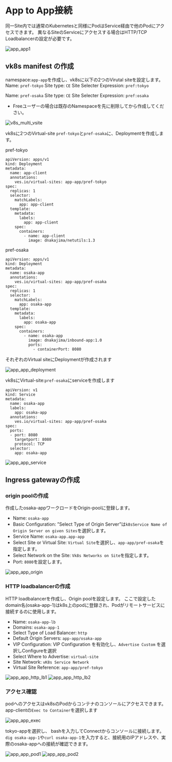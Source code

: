 # App to App接続

同一Site内では通常のKubernetesと同様にPodはService経由で他のPodにアクセスできます。
異なるSiteのServiceにアクセスする場合はHTTP/TCP Loadbalancerの設定が必要です。

![app_app1](./pics/app_app1.png)

## vk8s manifest の作成

namespace:`app-app`を作成し、vk8sに以下の2つのVirutal siteを設定します。
Name: `pref-tokyo`
Site type: `CE`
Site Selecter Expression: `pref:tokyo`

Name: `pref-osaka`
Site type: `CE`
Site Selecter Expression: `pref:osaka`

- Freeユーザーの場合は既存のNamespaceを先に削除してから作成してください。

![v8s_multi_vsite](./pics/v8s_multi_vsite.png)

vk8sに2つのVirtual-site `pref-tokyo`と`pref-osaka`に、Deploymentを作成します。

pref-tokyo

```
apiVersion: apps/v1
kind: Deployment
metadata:
  name: app-client
  annotations:
    ves.io/virtual-sites: app-app/pref-tokyo
spec:
  replicas: 1
  selector:
    matchLabels:
      app: app-client
  template:
    metadata:
      labels:
        app: app-client
    spec:
      containers:
        - name: app-client
          image: dnakajima/netutils:1.3
```

pref-osaka

```
apiVersion: apps/v1
kind: Deployment
metadata:
  name: osaka-app
  annotations:
    ves.io/virtual-sites: app-app/pref-osaka
spec:
  replicas: 1
  selector:
    matchLabels:
      app: osaka-app
  template:
    metadata:
      labels:
        app: osaka-app
    spec:
      containers:
        - name: osaka-app
          image: dnakajima/inbound-app:1.0
          ports:
            - containerPort: 8080
```

それぞれのVirtual siteにDeploymentが作成されます

![app_app_deployment](./pics/app_app_deployment.png)

vk8sにVirtual-site:`pref-osaka`にserviceを作成します

```
apiVersion: v1
kind: Service
metadata:
  name: osaka-app
  labels:
    app: osaka-app
  annotations:
    ves.io/virtual-sites: app-app/pref-osaka
spec:
  ports:
  - port: 8080
    targetport: 8080
    protocol: TCP
  selector:
    app: osaka-app
```

![app_app_service](./pics/app_app_service.png)

## Ingress gatewayの作成

### origin poolの作成

作成したosaka-appワークロードをOrigin-poolに登録します。

- Name: `osaka-app`
- Basic Configuration: ”Select Type of Origin Server”は`k8sService Name of Origin Server on given Sites`を選択します。
- Service Name: `osaka-app.app-app`
- Select Site or Virtual Site: `Virtual Site`を選択し、`app-app/pref-osaka`を指定します。
- Select Network on the Site: `Vk8s Networks on Site`を指定します。
- Port: `8080`を設定します。

![app_app_origin](./pics/app_app_origin.png)

### HTTP loadbalancerの作成

HTTP loadbalancerを作成し、Origin poolを設定します。
ここで設定したdomain名(osaka-app-1)はk8s上のpodに登録され、Podがリモートサービスに接続するのに使用します。

- Name: `osaka-app-lb`
- Domains: `osaka-app-1`
- Select Type of Load Balancer: `http`
- Default Origin Servers: `app-app/osaka-app`
- VIP Configuration: VIP Configuration を有効化し、`Advertise Custom` を選択しConfigureを選択
- Select Where to Advertise: `virtual-site`
- Site Network: `vK8s Service Network`
- Virtual Site Reference: `app-app/pref-tokyo`

![app_app_http_lb1](./pics/http_lb1.png)
![app_app_http_lb2](./pics/http_lb2.png)

### アクセス確認

podへのアクセスはvk8sのPodからコンテナのコンソールにアクセスできます。
app-clientの`Exec to Container`を選択します

![app_app_exec](./pics/app_app_exec.png)

tokyo-appを選択し、 bashを入力してConnectからコンソールに接続します。`dig osaka-app-1`や`curl osaka-app-1`を入力すると、接続用のIPアドレスや、実際のosaka-appへの接続が確認できます。

![app_app_pod1](./pics/app_app_pod1.png)
![app_app_pod2](./pics/app_app_pod2.png)
